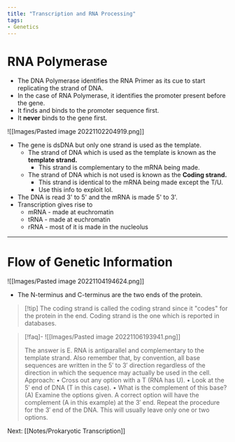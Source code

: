 ```yaml
---
title: "Transcription and RNA Processing"
tags: 
- Genetics
---
```


# RNA Polymerase
- The DNA Polymerase identifies the RNA Primer as its cue to start replicating the strand of DNA.
- In the case of RNA Polymerase, it identifies the promoter present before the gene.
- It finds and binds to the promoter sequence first.
- It **never** binds to the gene first.

![[Images/Pasted image 20221102204919.png]]

- The gene is dsDNA but only one strand is used as the template.
	- The strand of DNA which is used as the template is known as the **template strand.**
		- This strand is complementary to the mRNA being made.
	- The strand of DNA which is not used is known as the **Coding strand.**
		- This strand is identical to the mRNA being made except the T/U.
		- Use this info to exploit lol.
- The DNA is read 3' to 5' and the mRNA is made 5' to 3'.
- Transcription gives rise to 
	- mRNA - made at euchromatin
	- tRNA - made at euchromatin
	- rRNA - most of it is made in the nucleolus
---
# Flow of Genetic Information
![[Images/Pasted image 20221104194624.png]]

- The N-terminus and C-terminus are the two ends of the protein.
>[!tip] The coding strand is called the coding strand since it "codes" for the protein in the end. Coding strand is the one which is reported in databases.


>[!faq]- ![[Images/Pasted image 20221106193941.png]]
>
> The answer is E. RNA is antiparallel and complementary to the template strand. Also remember that, by convention, all base sequences are written in the 5′ to 3′ direction regardless of the direction in which the sequence may actually be used in the cell.
Approach:
• Cross out any option with a T (RNA has U).
• Look at the 5′ end of DNA (T in this case).
• What is the complement of this base? (A)
Examine the options given. A correct option will have the complement (A in this example) at the 3′ end. Repeat the procedure for the 3′ end of the DNA. This will usually leave only one or two options.

Next: [[Notes/Prokaryotic Transcription]]
